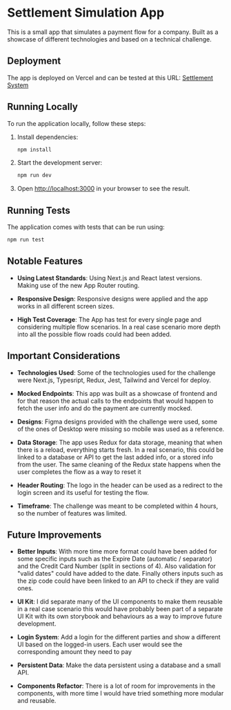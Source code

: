 
# Settlement Simulation App

This is a small app that simulates a payment flow for a company. Built as a showcase of different technologies and based on a technical challenge.

## Deployment

The app is deployed on Vercel and can be tested at this URL: [Settlement System](https://settlersystem.vercel.app/)

## Running Locally

To run the application locally, follow these steps:

1. Install dependencies:
   ```bash
   npm install
   ```

2. Start the development server:
   ```bash
   npm run dev
   ```

3. Open [http://localhost:3000](http://localhost:3000) in your browser to see the result.

## Running Tests

The application comes with tests that can be run using:
```bash
npm run test
```

## Notable Features

- **Using Latest Standards**: Using Next.js and React latest versions. Making use of the new App Router routing. 

- **Responsive Design**: Responsive designs were applied and the app works in all different screen sizes.

- **High Test Coverage**: The App has test for every single page and considering multiple flow scenarios. In a real case scenario more depth into all the possible flow roads could had been added.


## Important Considerations

- **Technologies Used**: Some of the technologies used for the challenge were Next.js, Typesript, Redux, Jest, Tailwind and Vercel for deploy. 

- **Mocked Endpoints**: This app was built as a showcase of frontend and for that reason the actual calls to the endpoints that would happen to fetch the user info and do the payment are currently mocked.

- **Designs**: Figma designs provided with the challenge were used, some of the ones of Desktop were missing so mobile was used as a reference. 

- **Data Storage**: The app uses Redux for data storage, meaning that when there is a reload, everything starts fresh. In a real scenario, this could be linked to a database or API to get the last added info, or a stored info from the user. The same cleaning of the Redux state happens when the user completes the flow as a way to reset it

- **Header Routing**: The logo in the header can be used as a redirect to the login screen and its useful for testing the flow.

- **Timeframe**: The challenge was meant to be completed within 4 hours, so the number of features was limited.


## Future Improvements

- **Better Inputs**: With more time more format could have been added for some specific inputs such as the Expire Date (automatic / separator) and the Credit Card Number (split in sections of 4). Also validation for "valid dates" could have added to the date. Finally others inputs such as the zip code could have been linked to an API to check if they are valid ones. 

- **UI Kit**: I did separate many of the UI components to make them reusable in a real case scenario this would have probably been part of a separate UI Kit with its own storybook and behaviours as a way to improve future development. 

- **Login System**: Add a login for the different parties and show a different UI based on the logged-in users. Each user would see the corresponding amount they need to pay

- **Persistent Data**: Make the data persistent using a database and a small API.

- **Components Refactor**: There is a lot of room for improvements in the components, with more time I would have tried something more modular and reusable.



